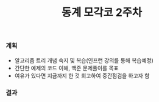 ﻿---
title: "동계 모각코 2주차"
---

### 계획
  - 알고리즘 트리 개념 숙지 및 복습(인프런 강의를 통해 복습예정) 
  - 간단한 예제의 코드 이해, 백준 문제풀이를 목표
  - 여유가 있다면 지금까지 한 것 회고하여 중간점검을 하고자 함

### 결과
  